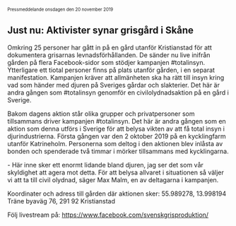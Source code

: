<sub><sup>Pressmeddelande onsdagen den 20 november 2019</sup></sub>
 
## Just nu: Aktivister synar grisgård i Skåne

Omkring 25 personer har gått in på en gård utanför Kristianstad för att dokumentera grisarnas levnadsförhållanden. De sänder nu live inifrån gården på flera Facebook-sidor som stödjer kampanjen #totalinsyn. Ytterligare ett tiotal personer finns på plats utanför gården, i en separat manifestation. Kampanjen kräver att allmänheten ska ha rätt till insyn kring vad som händer med djuren på Sveriges gårdar och slakterier. Det här är andra gången som #totalinsyn genomför en civilolydnadsaktion på en gård i Sverige.

Bakom dagens aktion står olika grupper och privatpersoner som tillsammans driver kampanjen #totalinsyn. Det här är andra gången som en aktion som denna utförs i Sverige för att belysa vikten av att få total insyn i djurindustrierna. Första gången var den 2 oktober 2019 på en kycklingfarm utanför Katrineholm. Personerna som deltog i den aktionen blev inlåsta av bonden och spenderade två timmar i mörker tillsammans med kycklingarna. 

\- Här inne sker ett enormt lidande bland djuren, jag ser det som vår skyldighet att agera mot detta. För att belysa allvaret i situationen så väljer vi att ta till civil olydnad, säger Max Malm, en av deltagarna i kampanjen. 

Koordinater och adress till gården där aktionen sker:
55.989278, 13.998194
Träne byaväg 76, 291 92 Kristianstad

Följ livestream på: https://www.facebook.com/svenskgrisproduktion/
